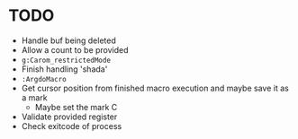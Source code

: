 # TODO

* Handle buf being deleted
* Allow a count to be provided
* `g:Carom_restrictedMode`
* Finish handling 'shada'
* `:ArgdoMacro`
* Get cursor position from finished macro execution and maybe save it as a mark
    * Maybe set the mark C
* Validate provided register
* Check exitcode of process
